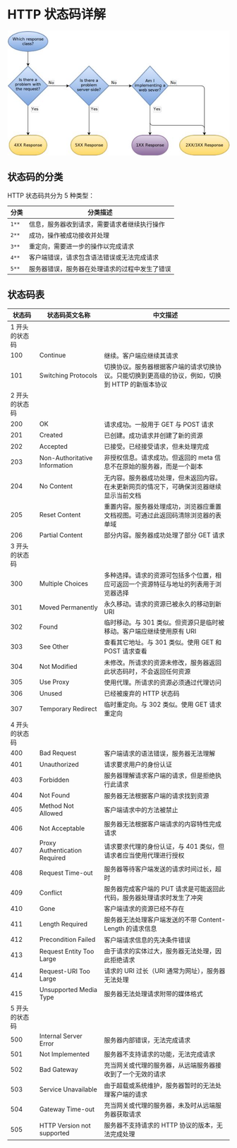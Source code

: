 # HTTP 状态码详解

![HTTP 状态码详解](/IMAGES/2019/HTTP-状态码详解/HTTP_状态码详解.jpg)

## 状态码的分类

HTTP 状态码共分为 5 种类型：

| 分类  | 分类描述                                       |
| ----- | ---------------------------------------------- |
| `1**` | 信息，服务器收到请求，需要请求者继续执行操作   |
| `2**` | 成功，操作被成功接收并处理                     |
| `3**` | 重定向，需要进一步的操作以完成请求             |
| `4**` | 客户端错误，请求包含语法错误或无法完成请求     |
| `5**` | 服务器错误，服务器在处理请求的过程中发生了错误 |

## 状态码表

| 状态码         | 状态码英文名称                | 中文描述                                                                                         |
| -------------- | ----------------------------- | ------------------------------------------------------------------------------------------------ |
| 1 开头的状态码 |
| 100            | Continue                      | 继续。客户端应继续其请求                                                                         |
| 101            | Switching Protocols           | 切换协议。服务器根据客户端的请求切换协议。只能切换到更高级的协议，例如，切换到 HTTP 的新版本协议 |
| 2 开头的状态码 |
| 200            | OK                            | 请求成功。一般用于 GET 与 POST 请求                                                              |
| 201            | Created                       | 已创建。成功请求并创建了新的资源                                                                 |
| 202            | Accepted                      | 已接受。已经接受请求，但未处理完成                                                               |
| 203            | Non-Authoritative Information | 非授权信息。请求成功。但返回的 meta 信息不在原始的服务器，而是一个副本                           |
| 204            | No Content                    | 无内容。服务器成功处理，但未返回内容。在未更新网页的情况下，可确保浏览器继续显示当前文档         |
| 205            | Reset Content                 | 重置内容。服务器处理成功，浏览器应重置文档视图。可通过此返回码清除浏览器的表单域                 |
| 206            | Partial Content               | 部分内容。服务器成功处理了部分 GET 请求                                                          |
| 3 开头的状态码 |
| 300            | Multiple Choices              | 多种选择。请求的资源可包括多个位置，相应可返回一个资源特征与地址的列表用于浏览器选择             |
| 301            | Moved Permanently             | 永久移动。请求的资源已被永久的移动到新 URI                                                       |
| 302            | Found                         | 临时移动。与 301 类似。但资源只是临时被移动。客户端应继续使用原有 URI                            |
| 303            | See Other                     | 查看其它地址。与 301 类似。使用 GET 和 POST 请求查看                                             |
| 304            | Not Modified                  | 未修改。所请求的资源未修改，服务器返回此状态码时，不会返回任何资源                               |
| 305            | Use Proxy                     | 使用代理。所请求的资源必须通过代理访问                                                           |
| 306            | Unused                        | 已经被废弃的 HTTP 状态码                                                                         |
| 307            | Temporary Redirect            | 临时重定向。与 302 类似。使用 GET 请求重定向                                                     |
| 4 开头的状态码 |
| 400            | Bad Request                   | 客户端请求的语法错误，服务器无法理解                                                             |
| 401            | Unauthorized                  | 请求要求用户的身份认证                                                                           |
| 403            | Forbidden                     | 服务器理解请求客户端的请求，但是拒绝执行此请求                                                   |
| 404            | Not Found                     | 服务器无法根据客户端的请求找到资源                                                               |
| 405            | Method Not Allowed            | 客户端请求中的方法被禁止                                                                         |
| 406            | Not Acceptable                | 服务器无法根据客户端请求的内容特性完成请求                                                       |
| 407            | Proxy Authentication Required | 请求要求代理的身份认证，与 401 类似，但请求者应当使用代理进行授权                                |
| 408            | Request Time-out              | 服务器等待客户端发送的请求时间过长，超时                                                         |
| 409            | Conflict                      | 服务器完成客户端的 PUT 请求是可能返回此代码，服务器处理请求时发生了冲突                          |
| 410            | Gone                          | 客户端请求的资源已经不存在                                                                       |
| 411            | Length Required               | 服务器无法处理客户端发送的不带 Content-Length 的请求信息                                         |
| 412            | Precondition Failed           | 客户端请求信息的先决条件错误                                                                     |
| 413            | Request Entity Too Large      | 由于请求的实体过大，服务器无法处理，因此拒绝请求                                                 |
| 414            | Request-URI Too Large         | 请求的 URI 过长（URI 通常为网址），服务器无法处理                                                |
| 415            | Unsupported Media Type        | 服务器无法处理请求附带的媒体格式                                                                 |
| 5 开头的状态码 |
| 500            | Internal Server Error         | 服务器内部错误，无法完成请求                                                                     |
| 501            | Not Implemented               | 服务器不支持请求的功能，无法完成请求                                                             |
| 502            | Bad Gateway                   | 充当网关或代理的服务器，从远端服务器接收到了一个无效的请求                                       |
| 503            | Service Unavailable           | 由于超载或系统维护，服务器暂时的无法处理客户端的请求                                             |
| 504            | Gateway Time-out              | 充当网关或代理的服务器，未及时从远端服务器获取请求                                               |
| 505            | HTTP Version not supported    | 服务器不支持请求的 HTTP 协议的版本，无法完成处理                                                 |
